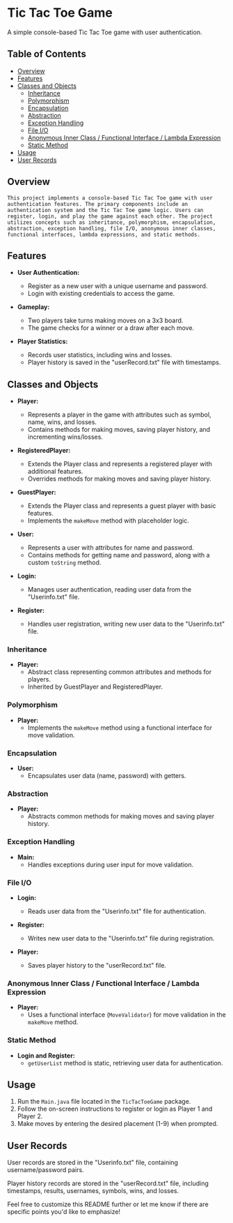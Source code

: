 # Tic Tac Toe Game

A simple console-based Tic Tac Toe game with user authentication.

## Table of Contents

- [Overview](#overview)
- [Features](#features)
- [Classes and Objects](#classes-and-objects)
  - [Inheritance](#inheritance)
  - [Polymorphism](#polymorphism)
  - [Encapsulation](#encapsulation)
  - [Abstraction](#abstraction)
  - [Exception Handling](#exception-handling)
  - [File I/O](#file-io)
  - [Anonymous Inner Class / Functional Interface / Lambda Expression](#anonymous-inner-class--functional-interface--lambda-expression)
  - [Static Method](#static-method)
- [Usage](#usage)
- [User Records](#user-records)

## Overview

    This project implements a console-based Tic Tac Toe game with user authentication features. The primary components include an authentication system and the Tic Tac Toe game logic. Users can register, login, and play the game against each other. The project utilizes concepts such as inheritance, polymorphism, encapsulation, abstraction, exception handling, file I/O, anonymous inner classes, functional interfaces, lambda expressions, and static methods.

## Features

- **User Authentication:**
  - Register as a new user with a unique username and password.
  - Login with existing credentials to access the game.
  
- **Gameplay:**
  - Two players take turns making moves on a 3x3 board.
  - The game checks for a winner or a draw after each move.

- **Player Statistics:**
  - Records user statistics, including wins and losses.
  - Player history is saved in the "userRecord.txt" file with timestamps.

## Classes and Objects

- **Player:**
  - Represents a player in the game with attributes such as symbol, name, wins, and losses.
  - Contains methods for making moves, saving player history, and incrementing wins/losses.

- **RegisteredPlayer:**
  - Extends the Player class and represents a registered player with additional features.
  - Overrides methods for making moves and saving player history.

- **GuestPlayer:**
  - Extends the Player class and represents a guest player with basic features.
  - Implements the `makeMove` method with placeholder logic.

- **User:**
  - Represents a user with attributes for name and password.
  - Contains methods for getting name and password, along with a custom `toString` method.

- **Login:**
  - Manages user authentication, reading user data from the "Userinfo.txt" file.

- **Register:**
  - Handles user registration, writing new user data to the "Userinfo.txt" file.

### Inheritance

- **Player:**
  - Abstract class representing common attributes and methods for players.
  - Inherited by GuestPlayer and RegisteredPlayer.

### Polymorphism

- **Player:**
  - Implements the `makeMove` method using a functional interface for move validation.

### Encapsulation

- **User:**
  - Encapsulates user data (name, password) with getters.

### Abstraction

- **Player:**
  - Abstracts common methods for making moves and saving player history.

### Exception Handling

- **Main:**
  - Handles exceptions during user input for move validation.

### File I/O

- **Login:**
  - Reads user data from the "Userinfo.txt" file for authentication.

- **Register:**
  - Writes new user data to the "Userinfo.txt" file during registration.

- **Player:**
  - Saves player history to the "userRecord.txt" file.

### Anonymous Inner Class / Functional Interface / Lambda Expression

- **Player:**
  - Uses a functional interface (`MoveValidator`) for move validation in the `makeMove` method.

### Static Method

- **Login and Register:**
  - `getUserList` method is static, retrieving user data for authentication.

## Usage

1. Run the `Main.java` file located in the `TicTacToeGame` package.
2. Follow the on-screen instructions to register or login as Player 1 and Player 2.
3. Make moves by entering the desired placement (1-9) when prompted.

## User Records

User records are stored in the "Userinfo.txt" file, containing username/password pairs.

Player history records are stored in the "userRecord.txt" file, including timestamps, results, usernames, symbols, wins, and losses.

Feel free to customize this README further or let me know if there are specific points you'd like to emphasize!
